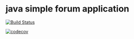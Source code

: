 # java simple forum application

[![Build Status](https://travis-ci.org/roman-yakimkin/job4j_forum.svg?branch=master)](https://travis-ci.org/roman-yakimkin/job4j_forum) 

[![codecov](https://codecov.io/gh/roman-yakimkin/job4j_forum/branch/master/graph/badge.svg)](https://codecov.io/gh/roman-yakimkin/job4j_forum)